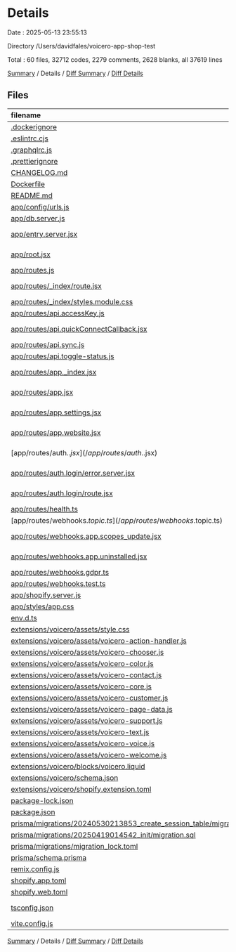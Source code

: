 # Details

Date : 2025-05-13 23:55:13

Directory /Users/davidfales/voicero-app-shop-test

Total : 60 files,  32712 codes, 2279 comments, 2628 blanks, all 37619 lines

[Summary](results.md) / Details / [Diff Summary](diff.md) / [Diff Details](diff-details.md)

## Files
| filename | language | code | comment | blank | total |
| :--- | :--- | ---: | ---: | ---: | ---: |
| [.dockerignore](/.dockerignore) | Ignore | 3 | 0 | 1 | 4 |
| [.eslintrc.cjs](/.eslintrc.cjs) | JavaScript | 12 | 1 | 1 | 14 |
| [.graphqlrc.js](/.graphqlrc.js) | JavaScript | 37 | 1 | 1 | 39 |
| [.prettierignore](/.prettierignore) | Ignore | 7 | 0 | 1 | 8 |
| [CHANGELOG.md](/CHANGELOG.md) | Markdown | 40 | 0 | 30 | 70 |
| [Dockerfile](/Dockerfile) | Docker | 11 | 2 | 9 | 22 |
| [README.md](/README.md) | Markdown | 240 | 0 | 130 | 370 |
| [app/config/urls.js](/app/config/urls.js) | JavaScript | 10 | 4 | 4 | 18 |
| [app/db.server.js](/app/db.server.js) | JavaScript | 8 | 0 | 4 | 12 |
| [app/entry.server.jsx](/app/entry.server.jsx) | JavaScript JSX | 44 | 7 | 8 | 59 |
| [app/root.jsx](/app/root.jsx) | JavaScript JSX | 33 | 0 | 3 | 36 |
| [app/routes.js](/app/routes.js) | JavaScript | 2 | 0 | 2 | 4 |
| [app/routes/\_index/route.jsx](/app/routes/_index/route.jsx) | JavaScript JSX | 50 | 0 | 6 | 56 |
| [app/routes/\_index/styles.module.css](/app/routes/_index/styles.module.css) | CSS | 62 | 0 | 12 | 74 |
| [app/routes/api.accessKey.js](/app/routes/api.accessKey.js) | JavaScript | 342 | 16 | 38 | 396 |
| [app/routes/api.quickConnectCallback.jsx](/app/routes/api.quickConnectCallback.jsx) | JavaScript JSX | 30 | 3 | 9 | 42 |
| [app/routes/api.sync.js](/app/routes/api.sync.js) | JavaScript | 745 | 39 | 37 | 821 |
| [app/routes/api.toggle-status.js](/app/routes/api.toggle-status.js) | JavaScript | 36 | 4 | 6 | 46 |
| [app/routes/app.\_index.jsx](/app/routes/app._index.jsx) | JavaScript JSX | 2,248 | 154 | 261 | 2,663 |
| [app/routes/app.jsx](/app/routes/app.jsx) | JavaScript JSX | 50 | 2 | 8 | 60 |
| [app/routes/app.settings.jsx](/app/routes/app.settings.jsx) | JavaScript JSX | 769 | 23 | 53 | 845 |
| [app/routes/app.website.jsx](/app/routes/app.website.jsx) | JavaScript JSX | 390 | 10 | 28 | 428 |
| [app/routes/auth.$.jsx](/app/routes/auth.$.jsx) | JavaScript JSX | 5 | 0 | 3 | 8 |
| [app/routes/auth.login/error.server.jsx](/app/routes/auth.login/error.server.jsx) | JavaScript JSX | 9 | 0 | 3 | 12 |
| [app/routes/auth.login/route.jsx](/app/routes/auth.login/route.jsx) | JavaScript JSX | 58 | 0 | 8 | 66 |
| [app/routes/health.ts](/app/routes/health.ts) | TypeScript | 14 | 4 | 3 | 21 |
| [app/routes/webhooks.$topic.ts](/app/routes/webhooks.$topic.ts) | TypeScript | 23 | 6 | 4 | 33 |
| [app/routes/webhooks.app.scopes\_update.jsx](/app/routes/webhooks.app.scopes_update.jsx) | JavaScript JSX | 17 | 0 | 5 | 22 |
| [app/routes/webhooks.app.uninstalled.jsx](/app/routes/webhooks.app.uninstalled.jsx) | JavaScript JSX | 9 | 2 | 5 | 16 |
| [app/routes/webhooks.gdpr.ts](/app/routes/webhooks.gdpr.ts) | TypeScript | 68 | 21 | 14 | 103 |
| [app/routes/webhooks.test.ts](/app/routes/webhooks.test.ts) | TypeScript | 42 | 10 | 12 | 64 |
| [app/shopify.server.js](/app/shopify.server.js) | JavaScript | 33 | 0 | 3 | 36 |
| [app/styles/app.css](/app/styles/app.css) | CSS | 41 | 9 | 13 | 63 |
| [env.d.ts](/env.d.ts) | TypeScript | 0 | 2 | 1 | 3 |
| [extensions/voicero/assets/style.css](/extensions/voicero/assets/style.css) | CSS | 781 | 70 | 107 | 958 |
| [extensions/voicero/assets/voicero-action-handler.js](/extensions/voicero/assets/voicero-action-handler.js) | JavaScript | 1,067 | 135 | 183 | 1,385 |
| [extensions/voicero/assets/voicero-chooser.js](/extensions/voicero/assets/voicero-chooser.js) | JavaScript | 392 | 50 | 52 | 494 |
| [extensions/voicero/assets/voicero-color.js](/extensions/voicero/assets/voicero-color.js) | JavaScript | 160 | 53 | 36 | 249 |
| [extensions/voicero/assets/voicero-contact.js](/extensions/voicero/assets/voicero-contact.js) | JavaScript | 335 | 64 | 61 | 460 |
| [extensions/voicero/assets/voicero-core.js](/extensions/voicero/assets/voicero-core.js) | JavaScript | 1,980 | 343 | 305 | 2,628 |
| [extensions/voicero/assets/voicero-customer.js](/extensions/voicero/assets/voicero-customer.js) | JavaScript | 738 | 120 | 83 | 941 |
| [extensions/voicero/assets/voicero-page-data.js](/extensions/voicero/assets/voicero-page-data.js) | JavaScript | 191 | 40 | 31 | 262 |
| [extensions/voicero/assets/voicero-support.js](/extensions/voicero/assets/voicero-support.js) | JavaScript | 578 | 126 | 94 | 798 |
| [extensions/voicero/assets/voicero-text.js](/extensions/voicero/assets/voicero-text.js) | JavaScript | 2,737 | 438 | 418 | 3,593 |
| [extensions/voicero/assets/voicero-voice.js](/extensions/voicero/assets/voicero-voice.js) | JavaScript | 2,820 | 462 | 436 | 3,718 |
| [extensions/voicero/assets/voicero-welcome.js](/extensions/voicero/assets/voicero-welcome.js) | JavaScript | 131 | 39 | 34 | 204 |
| [extensions/voicero/blocks/voicero.liquid](/extensions/voicero/blocks/voicero.liquid) | Liquid | 330 | 0 | 30 | 360 |
| [extensions/voicero/schema.json](/extensions/voicero/schema.json) | JSON | 13 | 0 | 1 | 14 |
| [extensions/voicero/shopify.extension.toml](/extensions/voicero/shopify.extension.toml) | TOML | 2 | 0 | 2 | 4 |
| [package-lock.json](/package-lock.json) | JSON | 14,711 | 0 | 1 | 14,712 |
| [package.json](/package.json) | JSON | 71 | 0 | 0 | 71 |
| [prisma/migrations/20240530213853\_create\_session\_table/migration.sql](/prisma/migrations/20240530213853_create_session_table/migration.sql) | MS SQL | 17 | 1 | 1 | 19 |
| [prisma/migrations/20250419014542\_init/migration.sql](/prisma/migrations/20250419014542_init/migration.sql) | MS SQL | 9 | 1 | 1 | 11 |
| [prisma/migrations/migration\_lock.toml](/prisma/migrations/migration_lock.toml) | TOML | 1 | 2 | 0 | 3 |
| [prisma/schema.prisma](/prisma/schema.prisma) | Prisma | 25 | 5 | 5 | 35 |
| [remix.config.js](/remix.config.js) | JavaScript | 15 | 4 | 2 | 21 |
| [shopify.app.toml](/shopify.app.toml) | TOML | 29 | 2 | 10 | 41 |
| [shopify.web.toml](/shopify.web.toml) | TOML | 6 | 0 | 2 | 8 |
| [tsconfig.json](/tsconfig.json) | JSON with Comments | 21 | 0 | 1 | 22 |
| [vite.config.js](/vite.config.js) | JavaScript | 64 | 4 | 6 | 74 |

[Summary](results.md) / Details / [Diff Summary](diff.md) / [Diff Details](diff-details.md)